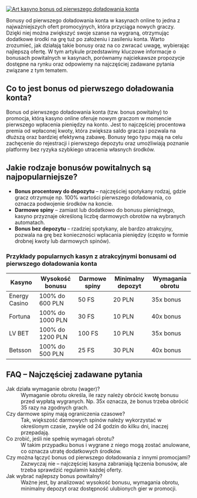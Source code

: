 [![Art kasyno bonus od pierwszego doładowania konta](https://123-caf.pages.dev/gitsignup.png)](https://vrmoo.ru/Bt82HjjY)

<p>Bonusy od pierwszego doładowania konta w kasynach online to jedna z najważniejszych ofert promocyjnych, która przyciąga nowych graczy. Dzięki niej można zwiększyć swoje szanse na wygraną, otrzymując dodatkowe środki na grę tuż po założeniu i zasileniu konta. Warto zrozumieć, jak działają takie bonusy oraz na co zwracać uwagę, wybierając najlepszą ofertę. W tym artykule przedstawimy kluczowe informacje o bonusach powitalnych w kasynach, porównamy najciekawsze propozycje dostępne na rynku oraz odpowiemy na najczęściej zadawane pytania związane z tym tematem.</p>  <h2>Co to jest bonus od pierwszego doładowania konta?</h2> <p>Bonus od pierwszego doładowania konta (tzw. bonus powitalny) to promocja, którą kasyno online oferuje nowym graczom w momencie pierwszego wpłacenia pieniędzy na konto. Jest to najczęściej procentowa premia od wpłaconej kwoty, która zwiększa saldo gracza i pozwala na dłuższą oraz bardziej efektywną zabawę. Bonusy tego typu mają na celu zachęcenie do rejestracji i pierwszego depozytu oraz umożliwiają poznanie platformy bez ryzyka szybkiego utracenia własnych środków.</p>  <h2>Jakie rodzaje bonusów powitalnych są najpopularniejsze?</h2> <ul>   <li><strong>Bonus procentowy do depozytu</strong> – najczęściej spotykany rodzaj, gdzie gracz otrzymuje np. 100% wartości pierwszego doładowania, co oznacza podwojenie środków na koncie.</li>   <li><strong>Darmowe spiny</strong> – zamiast lub dodatkowo do bonusu pieniężnego, kasyno przyznaje określoną liczbę darmowych obrotów na wybranych automatach.</li>   <li><strong>Bonus bez depozytu</strong> – rzadziej spotykany, ale bardzo atrakcyjny, pozwala na grę bez konieczności wpłacania pieniędzy (często w formie drobnej kwoty lub darmowych spinów).</li> </ul>  <h3>Przykłady popularnych kasyn z atrakcyjnymi bonusami od pierwszego doładowania konta</h3> <table>   <thead>     <tr>       <th>Kasyno</th>       <th>Wysokość bonusu</th>       <th>Darmowe spiny</th>       <th>Minimalny depozyt</th>       <th>Wymagania obrotu</th>     </tr>   </thead>   <tbody>     <tr>       <td>Energy Casino</td>       <td>100% do 600 PLN</td>       <td>50 FS</td>       <td>20 PLN</td>       <td>35x bonus</td>     </tr>     <tr>       <td>Fortuna</td>       <td>100% do 1000 PLN</td>       <td>30 FS</td>       <td>10 PLN</td>       <td>40x bonus</td>     </tr>     <tr>       <td>LV BET</td>       <td>100% do 1200 PLN</td>       <td>100 FS</td>       <td>10 PLN</td>       <td>35x bonus</td>     </tr>     <tr>       <td>Betsson</td>       <td>100% do 500 PLN</td>       <td>25 FS</td>       <td>30 PLN</td>       <td>40x bonus</td>     </tr>   </tbody> </table>  <h2>FAQ – Najczęściej zadawane pytania</h2> <dl>   <dt>Jak działa wymaganie obrotu (wager)?</dt>   <dd>Wymaganie obrotu określa, ile razy należy obrócić kwotę bonusu przed wypłatą wygranych. Np. 35x oznacza, że bonus trzeba obrócić 35 razy na zgodnych grach.</dd>    <dt>Czy darmowe spiny mają ograniczenia czasowe?</dt>   <dd>Tak, większość darmowych spinów należy wykorzystać w określonym czasie, zwykle od 24 godzin do kilku dni, inaczej przepadają.</dd>    <dt>Co zrobić, jeśli nie spełnię wymagań obrotu?</dt>   <dd>W takim przypadku bonus i wygrane z niego mogą zostać anulowane, co oznacza utratę dodatkowych środków.</dd>    <dt>Czy można łączyć bonus od pierwszego doładowania z innymi promocjami?</dt>   <dd>Zazwyczaj nie – najczęściej kasyna zabraniają łączenia bonusów, ale trzeba sprawdzić regulamin każdej oferty.</dd>    <dt>Jak wybrać najlepszy bonus powitalny?</dt>   <dd>Ważne jest, by analizować wysokość bonusu, wymagania obrotu, minimalny depozyt oraz dostępność ulubionych gier w promocji.</dd> </dl>
